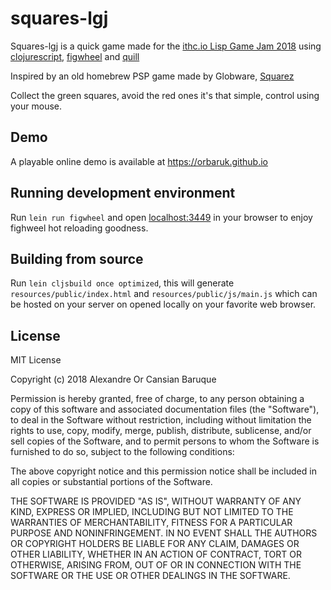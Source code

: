 # squares-lgj

Squares-lgj is a quick game made for the [ithc.io Lisp Game Jam 2018](https://itch.io/jam/lisp-game-jam-2018) using [clojurescript](https://clojurescript.org/), [figwheel](https://github.com/bhauman/lein-figwheel) and [quill](http://quil.info/)

Inspired by an old homebrew PSP game made by Globware, [Squarez](http://www.globware.com/psphomebrew_squarez.php)

Collect the green squares, avoid the red ones it's that simple, control using your mouse.

## Demo
A playable online demo is available at https://orbaruk.github.io

## Running development environment
Run `lein run figwheel` and open [localhost:3449](http://localhost:3449) in your browser to enjoy fighweel hot reloading goodness.

## Building from source

Run `lein cljsbuild once optimized`, this will generate `resources/public/index.html` and `resources/public/js/main.js` which can be hosted on your server on opened locally on your favorite web browser.

## License
MIT License

Copyright (c) 2018 Alexandre Or Cansian Baruque

Permission is hereby granted, free of charge, to any person obtaining a copy
of this software and associated documentation files (the "Software"), to deal
in the Software without restriction, including without limitation the rights
to use, copy, modify, merge, publish, distribute, sublicense, and/or sell
copies of the Software, and to permit persons to whom the Software is
furnished to do so, subject to the following conditions:

The above copyright notice and this permission notice shall be included in all
copies or substantial portions of the Software.

THE SOFTWARE IS PROVIDED "AS IS", WITHOUT WARRANTY OF ANY KIND, EXPRESS OR
IMPLIED, INCLUDING BUT NOT LIMITED TO THE WARRANTIES OF MERCHANTABILITY,
FITNESS FOR A PARTICULAR PURPOSE AND NONINFRINGEMENT. IN NO EVENT SHALL THE
AUTHORS OR COPYRIGHT HOLDERS BE LIABLE FOR ANY CLAIM, DAMAGES OR OTHER
LIABILITY, WHETHER IN AN ACTION OF CONTRACT, TORT OR OTHERWISE, ARISING FROM,
OUT OF OR IN CONNECTION WITH THE SOFTWARE OR THE USE OR OTHER DEALINGS IN THE
SOFTWARE.
